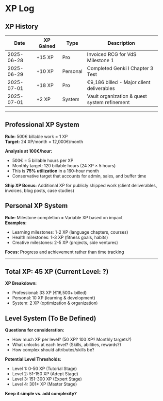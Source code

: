 # XP Log

## XP History
| Date       | XP Gained | Type     | Description                       |
| ---------- | --------- | -------- | --------------------------------- |
| 2025-06-28 | +15 XP    | Pro      | Invoiced RCG for VdS Milestone 1 |
| 2025-06-29 | +10 XP    | Personal | Completed Genki I Chapter 3 Test |
| 2025-07-01 | +18 XP    | Pro      | €9,186 billed - Major client deliverables |
| 2025-07-01 | +2 XP     | System   | Vault organization & quest system refinement |

---

## Professional XP System
**Rule:** 500€ billable work = 1 XP  
**Target:** 24 XP/month = 12,000€/month

**Analysis at 100€/hour:**
- 500€ = 5 billable hours per XP
- Monthly target: 120 billable hours (24 XP × 5 hours)
- This is **75% utilization** in a 160-hour month
- Conservative target that accounts for admin, sales, and buffer time

**Ship XP Bonus:** Additional XP for publicly shipped work (client deliverables, invoices, blog posts, case studies)

## Personal XP System  
**Rule:** Milestone completion = Variable XP based on impact  
**Examples:**
- Learning milestones: 1-2 XP (language chapters, courses)
- Health milestones: 1-3 XP (fitness goals, habits)
- Creative milestones: 2-5 XP (projects, side ventures)

**Focus:** Progress and achievement rather than time tracking

---

## Total XP: 45 XP (Current Level: ?)

**XP Breakdown:**
- Professional: 33 XP (€16,500+ billed)
- Personal: 10 XP (learning & development)
- System: 2 XP (optimization & organization)

## Level System (To Be Defined)
**Questions for consideration:**
- How much XP per level? (50 XP? 100 XP? Monthly targets?)
- What unlocks at each level? (Skills, abilities, rewards?)
- How complex should attributes/skills be?

**Potential Level Thresholds:**
- Level 1: 0-50 XP (Tutorial Stage)
- Level 2: 51-150 XP (Adept Stage) 
- Level 3: 151-300 XP (Expert Stage)
- Level 4: 301+ XP (Master Stage)

**Keep it simple vs. add complexity?**
